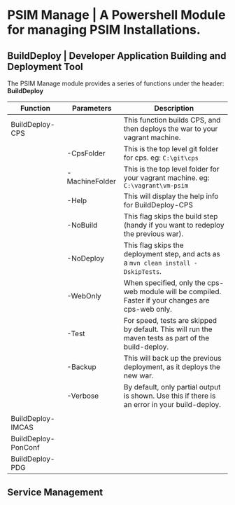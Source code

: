 # PSIM Manage | A Powershell Module for managing PSIM Installations.

## BuildDeploy | Developer Application Building and Deployment Tool
The PSIM Manage module provides a series of functions under the header: **BuildDeploy**

| Function            | Parameters      | Description                                                                               |
|---------------------|-----------------|-------------------------------------------------------------------------------------------|
| BuildDeploy-CPS     |                 | This function builds CPS, and then deploys the war to your vagrant machine.
|                     | -CpsFolder      | This is the top level git folder for cps. eg: `C:\git\cps`
|                     | -MachineFolder  | This is the top level folder for your vagrant machine. eg: `C:\vagrant\vm-psim`
|                     | -Help           | This will display the help info for BuildDeploy-CPS
|                     | -NoBuild        | This flag skips the build step (handy if you want to redeploy the previous war).
|                     | -NoDeploy       | This flag skips the deployment step, and acts as a `mvn clean install -DskipTests`.
|                     | -WebOnly        | When specified, only the cps-web module will be compiled. Faster if your changes are cps-web only.
|                     | -Test           | For speed, tests are skipped by default. This will run the maven tests as part of the build-deploy.
|                     | -Backup         | This will back up the previous deployment, as it deploys the new war.
|                     | -Verbose        | By default, only partial output is shown. Use this if there is an error in your build-deploy.
|                     |                 |                                                                                           |
| BuildDeploy-IMCAS   |
| BuildDeploy-PonConf |
| BuildDeploy-PDG     |

## Service Management
